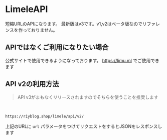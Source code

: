 # LimeleAPI
短縮URLのAPIになります。
最新版はv3です。v1,v2はベータ版なのでリファレンスを作っておりません。
## APIではなくご利用になりたい場合
公式サイトで使用できるようになっております。
https://limu.ml でご使用できます
## API v2の利用方法
> API v3がまもなくリリースされますのでそちらを使うことを推奨します  
<br/>

```
https://riyblog.shop/limele/api/v2/
```

上記のURLに `url` パラメータをつけてリクエストをするとJSONをレスポンスします
